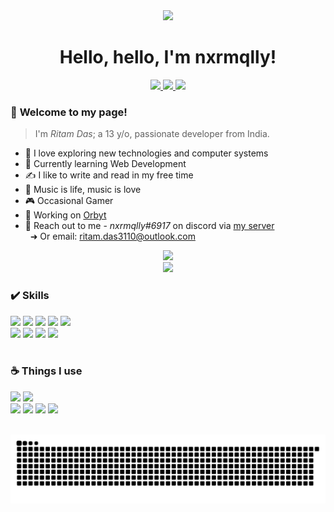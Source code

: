 

<div id="header" align="center">
  <img src="avatars.githubusercontent.com/u/86097735" width="100"/>
</div>

<div id="main-head" align="center">
    <h1>Hello, hello, I'm nxrmqlly!</h1>
</div>


<div id="badges" align='center'>
  <a href="https://instagram.com/nxrmqlly">
    <img src="https://img.shields.io/badge/Instagram-E1306C.svg?style=for-the-badge&logo=instagram&logoColor=white">
  </a>
  <a href="https://youtube.com/@nxrmqlly">
    <img src="https://img.shields.io/badge/YouTube-FF0000.svg?style=for-the-badge&logo=youtube&logoColor=white">
  </a>
  <a href="https://twitter.com/Nxrmqlly">
    <img src="https://img.shields.io/badge/Twitter-1DA1F2.svg?style=for-the-badge&logo=twitter&logoColor=white">
  </a>
</div>




### 👋 **Welcome to my page!** 
> I'm *Ritam Das*; a <!-- age starts -->13<!-- age ends --> y/o, passionate developer from India.


- 🚀 I love exploring new technologies and computer systems
- 🌱 Currently learning Web Development
- ✍️ I like to write and read in my free time
- 🎵 Music is life, music is love
- 🎮 Occasional Gamer
- 💭 Working on [Orbyt](https://github.com/nxrmqlly/orbyt)
- 👥 Reach out to me - _nxrmqlly#6917_ on discord via [my server](https://discord.gg/SgKsMnC3pv)<br>&nbsp;&nbsp;➜ Or email: [ritam.das3110@outlook.com](mailto:ritam.das3110@outlook.com)


<div id="stats" align="center">
    <img src="https://github-readme-stats.vercel.app/api/top-langs/?username=nxrmqlly&layout=compact&theme=dark">
    <br>
    <img src="https://github-readme-stats.vercel.app/api?username=nxrmqlly&hide=contribs,prs&theme=dark&show_icons=true">
</div>





### ✔️ **Skills**

<div id="skills">
    <img src="https://img.shields.io/badge/python-3670A0.svg?style=for-the-badge&logo=python&logoColor=white">
    <img src="https://img.shields.io/badge/javascript-323330.svg?style=for-the-badge&logo=javascript&logoColor=F7DF1E">
    <img src="https://img.shields.io/badge/php-777BB4.svg?style=for-the-badge&logo=php&logoColor=white">
    <img src="https://img.shields.io/badge/html5-E34F26.svg?style=for-the-badge&logo=html5&logoColor=white">
    <img src="https://img.shields.io/badge/go-00ADD8.svg?style=for-the-badge&logo=go&logoColor=white">
    <br>
    <img src="https://img.shields.io/badge/node.js-6DA55F.svg?style=for-the-badge&logo=node.js&logoColor=white">
    <img src="https://img.shields.io/badge/discord.py-5865F2.svg?style=for-the-badge&logo=discord&logoColor=white">
    <img src="https://img.shields.io/badge/flask-000.svg?style=for-the-badge&logo=flask&logoColor=white">
    <img src="https://img.shields.io/badge/express.js-404d59.svg?style=for-the-badge&logo=express&logoColor=61DAFB">
    

</div>


<br>

### ☕ **Things I use**
<div id="i-use"> 
    <img src="https://img.shields.io/badge/Windows%2010-0078D6.svg?style=for-the-badge&logo=windows&logoColor=white">
    <img src="https://img.shields.io/badge/Android-3DDC84.svg?style=for-the-badge&logo=android&logoColor=white">
    <br>
    <img src="https://img.shields.io/badge/VS%20Code-0078d7.svg?style=for-the-badge&logo=visual-studio-code&logoColor=white">
    <img src="https://img.shields.io/badge/Atom-%2366595C.svg?style=for-the-badge&logo=atom&logoColor=white">
    <img src="https://img.shields.io/badge/Spotify-191414.svg?style=for-the-badge&logo=spotify&logoColor=1DB954">
    <img src="https://img.shields.io/badge/git-F05033.svg?style=for-the-badge&logo=git&logoColor=white">
</div>

<br>

![Snake GIF](https://raw.githubusercontent.com/nxrmqlly/nxrmqlly/main/commits.svg)
